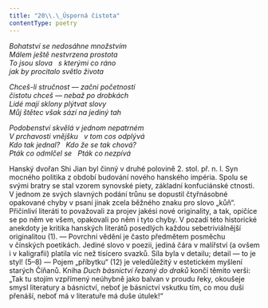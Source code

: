 ```yaml
---
title: "20\\.\_Úsporná čistota"
contentType: poetry
---
```


<section>

_Bohatství se nedosáhne množstvím  
Málem ještě nestvrzena prostota  
To jsou slova   s kterými co ráno  
jak by procitalo světlo života_

</section>

<section>

_Chceš-li stručnost — začni početností  
čistotu chceš — nebaž po drobkách  
Lidé mají sklony plýtvat slovy  
Můj štětec však sází na jediný tah_

</section>

<section>

_Podobenství skvělá v jednom nepatrném  
V prchavosti vnějšku   v tom cos odplývá  
Kdo tak jednal?   Kdo že se tak chová?  
Pták co odmlčel se   Pták co nezpívá_

</section>


<section>

Hanský dvořan Shi Jian byl činný v druhé polovině 2. stol. př. n. l. Syn mocného politika z období budování nového hanského impéria. Spolu se svými bratry se stal vzorem synovské piety, základní konfuciánské ctnosti. V jednom ze svých slavných podání trůnu se dopustil čtyřnásobné opakované chyby v psaní jinak zcela běžného znaku pro slovo „kůň“. Přičinliví literáti to považovali za projev jakési nové originality, a tak, opičíce se po něm ve všem, opakovali po něm i tyto chyby. V pozadí této historické anekdoty je kritika hanských literátů posedlých každou sebetriviálnější originalitou (1). — Povrchní vědění je často předmětem posměchu v čínských poetikách. Jediné slovo v poezii, jediná čára v malířství (a ovšem i v kaligrafii) platila víc než tisícero svazků. Síla byla v detailu; detail — to je styl! (5–8) — Pojem „příbytku“ (12) je veledůležitý v estetickém myšlení starých Číňanů. Kniha _Duch_ _básnictví_ _řezaný_ _do_ _draků_ končí těmito verši: „Tak tu stojím vzpřímený neúhybně jako balvan v proudu řeky, okoušeje smysl literatury a básnictví, neboť je básnictví vskutku tím, co mou duši přenáší, neboť má v literatuře má duše útulek!“

</section>
